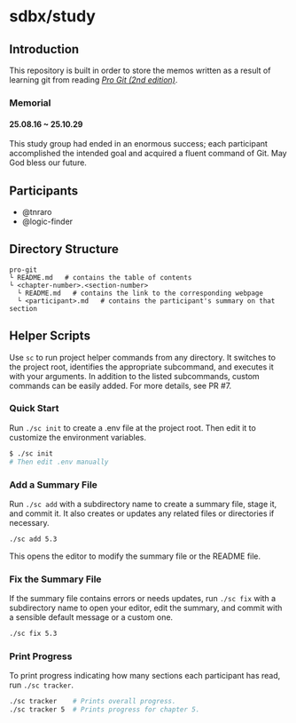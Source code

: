 # sdbx/study

## Introduction

This repository is built in order to store the memos written as a result of learning git from reading [_Pro Git (2nd edition)_](https://git-scm.com/book/en/v2).

### Memorial

#### 25.08.16 ~ 25.10.29

This study group had ended in an enormous success; each participant accomplished the intended goal and acquired a fluent command of Git. May God bless our future.

## Participants

- @tnraro
- @logic-finder

## Directory Structure

```
pro-git
└ README.md   # contains the table of contents
└ <chapter-number>.<section-number>
  └ README.md   # contains the link to the corresponding webpage
  └ <participant>.md   # contains the participant's summary on that section
```

## Helper Scripts

Use `sc` to run project helper commands from any directory. It switches to the project root, identifies the appropriate subcommand, and executes it with your arguments. In addition to the listed subcommands, custom commands can be easily added. For more details, see PR #7.

### Quick Start

Run `./sc init` to create a .env file at the project root. Then edit it to customize the environment variables.

```bash
$ ./sc init
# Then edit .env manually
```

### Add a Summary File

Run `./sc add` with a subdirectory name to create a summary file, stage it, and commit it. It also creates or updates any related files or directories if necessary.

```bash
./sc add 5.3
```

This opens the editor to modify the summary file or the README file.

### Fix the Summary File

If the summary file contains errors or needs updates, run `./sc fix` with a subdirectory name to open your editor, edit the summary, and commit with a sensible default message or a custom one.

```bash
./sc fix 5.3
```

### Print Progress

To print progress indicating how many sections each participant has read, run `./sc tracker`.

```bash
./sc tracker    # Prints overall progress.
./sc tracker 5  # Prints progress for chapter 5.
```
